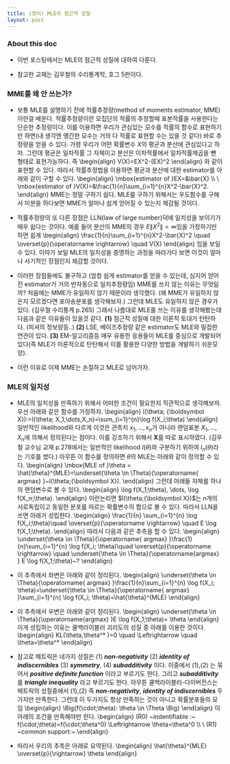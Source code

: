 ```yaml
---
title: (정리) MLE의 점근적 성질 
layout: post
---
```


### About this doc

- 이번 포스팅에서는 MLE의 점근적 성질에 대하여 다룬다. 

- 참고한 교재는 김우철의 수리통계학, 호그 5판이다. 


### MME를 왜 안 쓰는가? 

- 보통 MLE를 설명하기 전에 적률추정량(method of moments estimator, MME)이란걸 배운다. 적률추정량이란 모집단의 적률의 추정할때 표본적률을 사용한다는 단순한 추정량이다. 이를 이용하면 우리가 관심있는 모수를 적률의 함수로 표현하기만 하면(내 생각엔 앵간한 모수는 거의 다 적률로 표현할 수는 있을 것 같다) 바로 추정량을 얻을 수 있다. 가령 우리가 어떤 확률변수 $X$의 평균과 분산에 관심있다고 하자. 그런데 평균은 일차적률 그 자체이고 분산은 이차적률에서 일차적률제곱을 뺀 형태로 표현가능하다. 즉 
\begin{align}
V(X)=EX^2-(EX)^2 
\end{align}
와 같이 표현할 수 있다. 따라서 적률추정법을 이용하면 평균과 분산에 대한 estimator를 아래와 같이 구할 수 있다. 
\begin{align}
\mbox{estimator of }EX=&\bar{X} \\\\ \\
\mbox{estimator of }V(X)=&\frac{1}{n}\sum_{i=1}^{n}X^2-\bar{X}^2.
\end{align}
MME는 정말 구하기 쉽다. MLE를 구하기 위해서는 우도함수를 구해서 미분을 하다보면 MME가 얼마나 쉽게 얻어질 수 있는지 체감될 것이다. 

- 적률추정량의 또 다른 장점은 LLN(law of large number)덕에 일치성을 보이기가 매우 쉽다는 것이다. 예를 들어 분산의 MME의 경우 $E\|X^2\|<\infty$임을 가정하기만 하면 쉽게 
\begin{align}
\frac{1}{n}\sum_{i=1}^{n}X^2-\bar{X}^2 \quad \overset{p}{\operatorname \rightarrow} \quad V(X)
\end{align}
임을 보일 수 있다. 이따가 보일 MLE의 일치성을 증명하는 과정을 따라가다 보면 이것이 얼마나 사기적인 장점인지 체감할 것이다. 

- 이러한 장점들에도 불구하고 (엄청 쉽게 estimator를 얻을 수 있는데, 심지어 얻어진 estimator가 거의 반자동으로 일치추정량임) MME를 쓰지 않는 이유는 무엇일까? 처음에는 MME가 유일하지 않기 때문이라 생각했다. (왜 MME가 유일하지 않은지 모르겠다면 포아송분포를 생각해보자.) 그런데 MLE도 유일하지 않은 경우가 있다. (김우철 수리통계 p.265) 그래서 나름대로 MLE를 쓰는 이유를 생각해봤는데 다음과 같은 이유들이 있을것 같다. **(1)** 점근적 성질에 대한 이론적 토대가 탄탄하다. (피셔의 정보량등..) **(2)** LSE, 베이즈추정량 같은 estimator도 MLE와 밀접한 연관이 있다. **(3)** EM-알고리즘등 매우 유용한 응용들이 MLE를 중심으로 개발되어 있다(즉 MLE가 이론적으로 탄탄해서 이를 활용한 다양한 방법을 개발하기 쉬운모양). 

- 이런 이유로 이제 MME는 손절하고 MLE로 넘어가자. 

### MLE의 일치성 

- MLE의 일치성을 만족하기 위해서 어떠한 조건이 필요한지 직관적으로 생각해보자. 우선 아래와 같은 함수를 가정하자. 
\begin{align}
l(\theta; {\boldsymbol X}):=l(\theta; X_1,\dots,X_n)=\sum_{i=1}^{n}\log f(X_i;\theta)
\end{align}
일반적인 likelihood와 다르게 이것은 관측치 $x_1,\dots,x_n$가 아니라 랜덤표본 $X_1,\dots,X_n$에 의해서 정의된다는 점이다. 이를 강조하기 위해서 ${\boldsymbol X}$를 따로 표시하였다. (김우철 교수님 교재 p.278에서는 일반적인 likelihood $l(\theta)$와 구분하기 위하여 $l_n(\theta)$라는 기호를 썼다.) 아무튼 이 함수를 정의하면 $\theta$의 MLE는 아래와 같이 정의할 수 있다.
\begin{align}
\mbox{MLE of }\theta = \hat{\theta}^{MLE}=\underset{\theta \in \Theta}{\operatorname{ argmax} }~l(\theta;{\boldsymbol X}).
\end{align}
그런데 아래들 자체를 하나의 랜덤변수로 볼 수 있다. 
\begin{align}
\log f(X_1;\theta), \dots, \log f(X_n;\theta). 
\end{align}
이런논리면 $l(\theta;\{\boldsymbol X})$는 $n$개의 서로독립이고 동일한 분포를 따르는 확률변수의 합으로 볼 수 있다. 따라서 LLN을 쓰면 아래가 성립한다. 
\begin{align}
\frac{1}{n} \sum_{i=1}^{n} \log f(X_i;\theta)\quad \overset{p}{\operatorname \rightarrow} \quad E \log f(X_1;\theta).
\end{align}
따라서 다음과 같은 추측을 할 수 있다. 
\begin{align}
\underset{\theta \in \Theta}{\operatorname{ argmax} }\frac{1}{n}\sum_{i=1}^{n} \log f(X_i; \theta)\quad \overset{p}{\operatorname \rightarrow} \quad \underset{\theta \in \Theta}{\operatorname{argmax} } E \log f(X_1;\theta)~?
\end{align}

- 이 추측에서 좌변은 아래와 같이 정리된다. 
\begin{align}
\underset{\theta \in \Theta}{\operatorname{ argmax} }\frac{1}{n}\sum_{i=1}^{n} \log f(X_i; \theta)=\underset{\theta \in \Theta}{\operatorname{ argmax} }\sum_{i=1}^{n} \log f(X_i; \theta)=\hat{\theta}^{MLE}
\end{align}

- 이 추측에서 우변은 아래와 같이 정리된다. 
\begin{align}
\underset{\theta \in \Theta}{\operatorname{argmax} }E \log f(X_1;\theta)= \theta
\end{align}
이게 성립하는 이유는 쿨백라이블러 괴리도의 성질 중 아래를 이용한 것이다. 
\begin{align}
KL(\theta,\theta^* )=0 \quad \Leftrightarrow \quad \theta=\theta^*
\end{align}

- 참고로 메트릭은 네가지 성질은 (1) ***non-negativity*** (2) ***identity of indiscernibles*** (3) ***symmetry***, (4) ***subadditivity*** 이다. 이중에서 (1),(2) 는 묶어서 ***positive definite function*** 이라고 부르기도 한다. 그리고 ***subadditivity***를 ***triangle inequality*** 라고 부르기도 한다. 아무튼 쿨백라이블러-다이버전스는 메트릭의 성질중에서 (1),(2) 즉 ***non-negativity***, ***identity of indiscernibles*** 두가지만 만족한다. 그런데 이 두가지도 항상 만족하는 것이 아니고 확률분포들의 모임
\begin{align}
\Big\{f(\cdot;\theta): \theta \in \Theta \Big\}
\end{align}
이 아래의 조건을 만족해야만 한다. 
\begin{align}
(R0) ~indentifiable :~ f(\cdot;\theta)=f(\cdot;\theta^0) \Leftrightarrow \theta=\theta^0 \\\\ \\
(R1) ~common support:~
\end{align}

- 따라서 우리의 추측은 아래로 요약된다. 
\begin{align}
\hat{\theta}^{MLE} \overset{p}{\rightarrow} \theta
\end{align}
